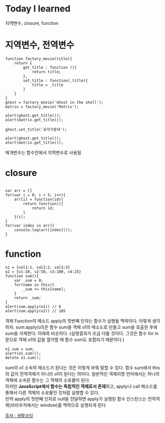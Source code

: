 # Today I learned
지역변수, closure, function

# 지역변수, 전역변수
```
function factory_movie(title){
    return {
        get_title : function (){
            return title;
        },
        set_title : function(_title){
            title = _title
        }
    }
}
ghost = factory_movie('Ghost in the shell');
matrix = factory_movie('Matrix');
 
alert(ghost.get_title());
alert(matrix.get_title());
 
ghost.set_title('공각기동대');
 
alert(ghost.get_title());
alert(matrix.get_title());
```
매개변수는 함수안에서 지역변수로 사용됨

# closure
```

var arr = []
for(var i = 0; i < 5; i++){
	arr[i] = function(id){
		return function(){
			return id;
		}
	}(i);
}
for(var index in arr){
	console.log(arr[index]());
}
```


# function
```	
o1 = {val1:1, val2:2, val3:3}
o2 = {v1:10, v2:50, v3:100, v4:25}
function sum(){
    var _sum = 0;
    for(name in this){
        _sum += this[name];
    }
    return _sum;
}
alert(sum.apply(o1)) // 6
alert(sum.apply(o2)) // 185
```
객체 Function의 메소드 apply의 첫번째 인자는 함수가 실행될 맥락이다. 이렇게 생각하자. sum.apply(o1)은 함수 sum을 객체 o1의 메소드로 만들고 sum을 호출한 후에 sum을 삭제한다. 아래와 비슷하다. (실행결과가 조금 다를 것이다. 그것은 함수 for in문으로 객체 o1의 값을 열거할 때 함수 sum도 포함되기 때문이다.)
```	
o1.sum = sum;
alert(o1.sum());
delete o1.sum();
```
sum의 o1 소속의 메소드가 된다는 것은 이렇게 바꿔 말할 수 있다. 함수 sum에서 this의 값이 전역객체가 아니라 o1이 된다는 의미다. 일반적인 객체지향 언어에서는 하나의 객체에 소속된 함수는 그 객체의 소유물이 된다. <br>하지만 **JavaScript에서 함수는 독립적인 객체로서 존재**하고, apply나 call 메소드를 통해서 다른 객체의 소유물인 것처럼 실행할 수 있다. 
<br>
만약 apply의 첫번째 인자로 null을 전달하면 apply가 실행된 함수 인스턴스는 전역객체(브라우저에서는 window)를 맥락으로 실행되게 된다.

[출처 : 생활코딩](https://www.opentutorials.org/course/743/6550)
